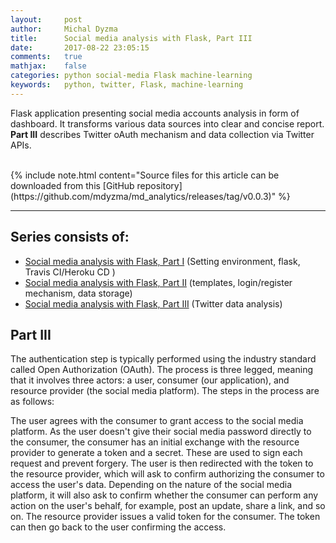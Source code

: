 ```yaml
---
layout:     post
author:     Michal Dyzma
title:      Social media analysis with Flask, Part III
date:       2017-08-22 23:05:15
comments:   true
mathjax:    false
categories: python social-media Flask machine-learning
keywords:   python, twitter, Flask, machine-learning
---
```


Flask application presenting social media accounts analysis in form of dashboard. It transforms various data sources into clear and concise report. __Part III__ describes Twitter oAuth mechanism and data collection via Twitter APIs.

<br>
{% include note.html content="Source files for this article can be downloaded from this [GitHub repository](https://github.com/mdyzma/md_analytics/releases/tag/v0.0.3)" %}

-----

## Series consists of:

* [Social media analysis with Flask, Part I]({{site.url}}/2017/06/07/social-media-analysis-part-I/) (Setting environment, flask, Travis CI/Heroku CD )
* [Social media analysis with Flask, Part II]({{site.url}}/2017/07/12/social-media-analysis-part-ii/) (templates, login/register mechanism, data storage)
* [Social media analysis with Flask, Part III]({{site.url}}/2017/08/17/social-media-analysis-part-iii) (Twitter data analysis)

<!-- 
* [Social media analysis with Flask, Part IV]({{site.url}}/2017/09/09/social-media-analysis-part-iv/) (Twitter data analysis)
* [Social media analysis with Flask, Part V]({{site.url}}/2017/10/18/social-media-analysis-part-v/) (Facebook data analysis)
* [Social media analysis with Flask, Part VI]({{site.url}}/2017/11/05/social-media-analysis-part-vi/) (GitHub data analysis)
 -->
## Part III


The authentication step is typically performed using the industry standard called Open Authorization (OAuth). The process is three legged, meaning that it involves three actors: a user, consumer (our application), and resource provider (the social media platform). The steps in the process are as follows:

The user agrees with the consumer to grant access to the social media platform.
As the user doesn't give their social media password directly to the consumer, the consumer has an initial exchange with the resource provider to generate a token and a secret. These are used to sign each request and prevent forgery.
The user is then redirected with the token to the resource provider, which will ask to confirm authorizing the consumer to access the user's data.
Depending on the nature of the social media platform, it will also ask to confirm whether the consumer can perform any action on the user's behalf, for example, post an update, share a link, and so on.
The resource provider issues a valid token for the consumer.
The token can then go back to the user confirming the access.

<!-- Images -->



